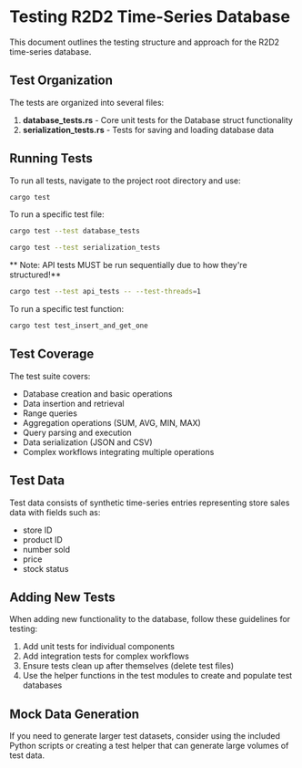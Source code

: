 # Testing R2D2 Time-Series Database

This document outlines the testing structure and approach for the R2D2 time-series database.

## Test Organization

The tests are organized into several files:

1. **database_tests.rs** - Core unit tests for the Database struct functionality
2. **serialization_tests.rs** - Tests for saving and loading database data

## Running Tests

To run all tests, navigate to the project root directory and use:

```bash
cargo test
```

To run a specific test file:

```bash
cargo test --test database_tests
```

```bash
cargo test --test serialization_tests
```

** Note: API tests MUST be run sequentially due to how they're structured!**

```bash
cargo test --test api_tests -- --test-threads=1
```

To run a specific test function:

```bash
cargo test test_insert_and_get_one
```

## Test Coverage

The test suite covers:

- Database creation and basic operations
- Data insertion and retrieval
- Range queries
- Aggregation operations (SUM, AVG, MIN, MAX)
- Query parsing and execution
- Data serialization (JSON and CSV)
- Complex workflows integrating multiple operations

## Test Data

Test data consists of synthetic time-series entries representing store sales data with fields such as:
- store ID
- product ID
- number sold
- price
- stock status

## Adding New Tests

When adding new functionality to the database, follow these guidelines for testing:

1. Add unit tests for individual components
2. Add integration tests for complex workflows
3. Ensure tests clean up after themselves (delete test files)
4. Use the helper functions in the test modules to create and populate test databases

## Mock Data Generation

If you need to generate larger test datasets, consider using the included Python scripts or creating a test helper that can generate large volumes of test data.
